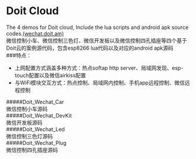 # **Doit Cloud** #
The 4 demos for Doit cloud, Include the lua scripts and android apk source codes.[(wechat.doit.am)](wechat.doit.am)<br/>
微信控制小车、微信控制三色灯、微信开发板以及微信控制四孔插座等四个基于Doit云的案例源代码，包含esp8266 lua代码以及对应的android apk源码<br/>
###特点：
- 上网配置方式涵盖多种方式：热点softap http server、局域网发现、esp-touch配置以及微信airkiss配置<br/>
- 与WiFi模块交互方式：热点控制、局域网内控制、手机app远程控制、微信远程控制<br/>

#####Doit_Wechat_Car<br/>
微信控制小车源码<br/>
#####Doit_Wechat_DevKit<br/>
微信开发板源码<br/>
#####Doit_Wechat_Led<br/>
微信控制三色灯源码<br/>
#####Doit_Wechat_Plug<br/>
微信控制四孔插座源码<br/>
